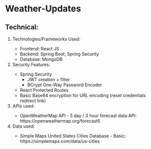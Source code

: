 # Weather-Updates
<h2>Technical:</h2>
<ol>
  <li>Technologies/Frameworks Used:</li>
  <ul>
    <li>Frontend: React JS</li>
    <li>Backend: Spring Boot, Spring Security</li>
    <li>Database: MongoDB</li>
  </ul>
  <li>Security Features:</li>
    <ul>
      <li>Spring Security
        <ul>
        <li>JWT creation + filter</li>  
        <li>BCrypt One-Way Password Encoder</li>  
        </ul>
      </li>
      <li>React Protected Routes</li>  
      <li>Basic Base64 encryption for URL encoding (reset credentials redirect link)</li> 
  </ul>
<li>APIs used:</li> 
  <ul>
    <li>OpenWeatherMap API - 5 day / 3 hour forecast data API: https://openweathermap.org/forecast5</li> 
  </ul>
<li>Data used:</li>
   <ul>
     <li>Simple Maps United States Cities Database - Basic: https://simplemaps.com/data/us-cities</li>  
  </ul>
</ol>
